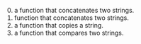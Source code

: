 0. a function that concatenates two strings.
1. function that concatenates two strings.
2. a function that copies a string.
3. a function that compares two strings.
